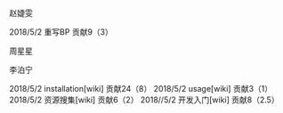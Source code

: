 赵婕雯

2018/5/2 重写BP 贡献9（3）

周星星



李泊宁

2018/5/2 installation[wiki] 贡献24（8）
2018/5/2 usage[wiki] 贡献3（1）
2018/5/2 资源搜集[wiki] 贡献6（2）
2018//5/2 开发入门[wiki] 贡献8（2.5）
